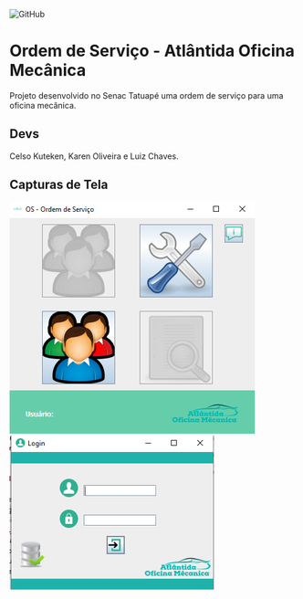 ![GitHub](https://img.shields.io/github/license/karenoliveiraw/portfolio-java?style=for-the-badge)

# Ordem de Serviço - Atlântida Oficina Mecânica

Projeto desenvolvido no Senac Tatuapé uma ordem de serviço para uma oficina mecânica.

## Devs

Celso Kuteken, Karen Oliveira e Luiz Chaves.
## Capturas de Tela

![tela](https://github.com/karenoliveiraw/os-atlantida/blob/main/imgoficina/Main%20-%20Grupo%20atlantida.PNG)
![tela](https://github.com/karenoliveiraw/os-atlantida/blob/main/imgoficina/Login%20-%20Grupo%20atlantida.PNG)

